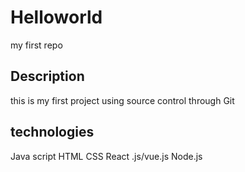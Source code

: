 # Helloworld
my first repo
## Description
this is my first project using source control through Git

## technologies 
Java script
HTML
CSS
React .js/vue.js
Node.js
